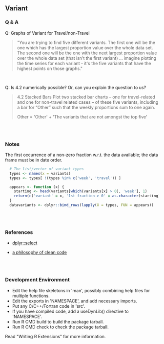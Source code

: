 <br>

## Variant


### Q & A

Q: Graphs of Variant for Travel/non-Travel
> "You are trying to find five different variants. The first one will be the one which has the largest proportion 
value over the whole data set. The second one will be the one with the next largest proportion value over 
the whole data set (that isn't the first variant) ... imagine plotting the time series for each variant - it's 
the five variants that have the highest points on those graphs."

<br>

Q: Is 4.2 numerically possible?  Or, can you explain the question to us?

> 4.2 Stacked Bars
Plot two stacked bar charts – one for travel-related and one for non-travel related cases – of these five variants,
including a bar for “Other” such that the weekly proportions sum to one again.
>
> Other = 'Other' + 'The variants that are not amongst the top five'

<br>
<br>

### Notes

The first occurrence of a non-zero fraction w.r.t. the data available; the data frame must be in date order.

```r
  # The list/vector of variant types
  types <- names(x = variants)
  types <- types[ !(types %in% c('week', 'travel')) ]

  appears <- function (x) {
    starting <- head(variants[which(variants[x] > 0), 'week'], 1)
    return(c('variant' = x, '1st fraction > 0' = as.character(starting)))
  }
  datavariants <- dplyr::bind_rows(lapply(X = types, FUN = appears))
```

<br>
<br>

### References

* [dplyr::select](https://dplyr.tidyverse.org/reference/select.html)

* [a philosophy of clean code](https://www.tinyverse.org/)

<br>
<br>

### Development Environment

* Edit the help file skeletons in 'man', possibly combining help files
  for multiple functions.
* Edit the exports in 'NAMESPACE', and add necessary imports.
* Put any C/C++/Fortran code in 'src'.
* If you have compiled code, add a useDynLib() directive to
  'NAMESPACE'.
* Run R CMD build to build the package tarball.
* Run R CMD check to check the package tarball.

Read "Writing R Extensions" for more information.


<br>
<br>
<br>
<br>
